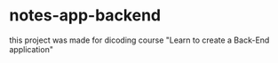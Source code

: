# notes-app-backend
this project was made for dicoding course "Learn to create a Back-End application"
